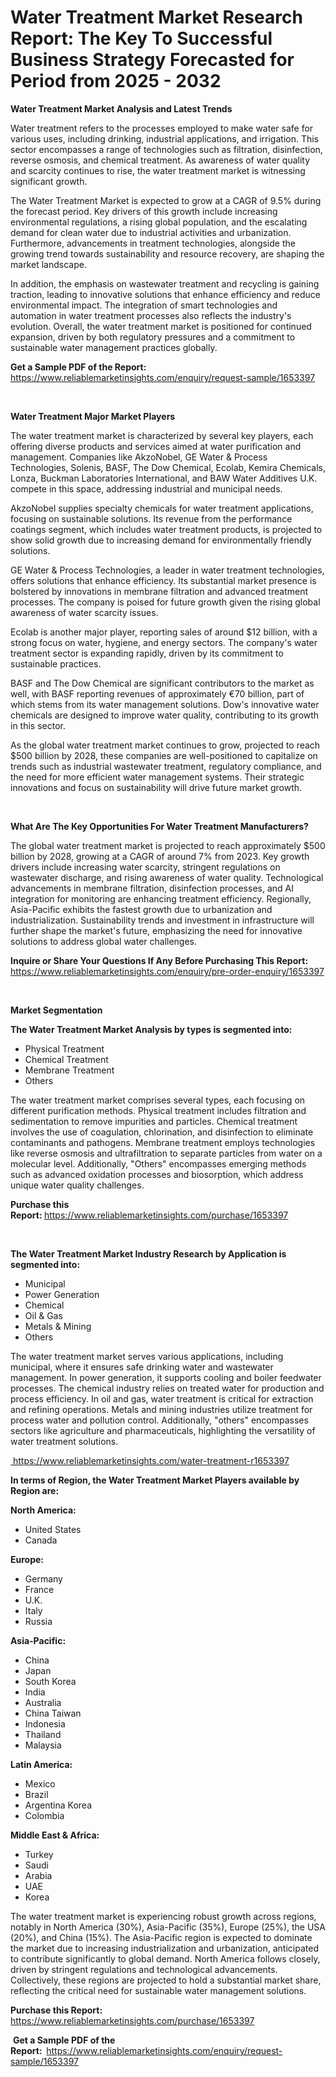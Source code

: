 <p><h1>Water Treatment Market Research Report: The Key To Successful Business Strategy Forecasted for Period from 2025 - 2032</h1></p><p><strong>Water Treatment Market Analysis and Latest Trends</strong></p>
<p><p>Water treatment refers to the processes employed to make water safe for various uses, including drinking, industrial applications, and irrigation. This sector encompasses a range of technologies such as filtration, disinfection, reverse osmosis, and chemical treatment. As awareness of water quality and scarcity continues to rise, the water treatment market is witnessing significant growth.</p><p>The Water Treatment Market is expected to grow at a CAGR of 9.5% during the forecast period. Key drivers of this growth include increasing environmental regulations, a rising global population, and the escalating demand for clean water due to industrial activities and urbanization. Furthermore, advancements in treatment technologies, alongside the growing trend towards sustainability and resource recovery, are shaping the market landscape.</p><p>In addition, the emphasis on wastewater treatment and recycling is gaining traction, leading to innovative solutions that enhance efficiency and reduce environmental impact. The integration of smart technologies and automation in water treatment processes also reflects the industry's evolution. Overall, the water treatment market is positioned for continued expansion, driven by both regulatory pressures and a commitment to sustainable water management practices globally.</p></p>
<p><strong>Get a Sample PDF of the Report:&nbsp;</strong> <a href="https://www.reliablemarketinsights.com/enquiry/request-sample/1653397?utm_campaign=3715&utm_medium=2&utm_source=Github&utm_content=ia&utm_term=16042025&utm_id=water-treatment">https://www.reliablemarketinsights.com/enquiry/request-sample/1653397</a></p>
<p>&nbsp;</p>
<p><strong>Water Treatment Major Market Players</strong></p>
<p><p>The water treatment market is characterized by several key players, each offering diverse products and services aimed at water purification and management. Companies like AkzoNobel, GE Water & Process Technologies, Solenis, BASF, The Dow Chemical, Ecolab, Kemira Chemicals, Lonza, Buckman Laboratories International, and BAW Water Additives U.K. compete in this space, addressing industrial and municipal needs.</p><p>AkzoNobel supplies specialty chemicals for water treatment applications, focusing on sustainable solutions. Its revenue from the performance coatings segment, which includes water treatment products, is projected to show solid growth due to increasing demand for environmentally friendly solutions.</p><p>GE Water & Process Technologies, a leader in water treatment technologies, offers solutions that enhance efficiency. Its substantial market presence is bolstered by innovations in membrane filtration and advanced treatment processes. The company is poised for future growth given the rising global awareness of water scarcity issues.</p><p>Ecolab is another major player, reporting sales of around $12 billion, with a strong focus on water, hygiene, and energy sectors. The company's water treatment sector is expanding rapidly, driven by its commitment to sustainable practices.</p><p>BASF and The Dow Chemical are significant contributors to the market as well, with BASF reporting revenues of approximately €70 billion, part of which stems from its water management solutions. Dow's innovative water chemicals are designed to improve water quality, contributing to its growth in this sector.</p><p>As the global water treatment market continues to grow, projected to reach $500 billion by 2028, these companies are well-positioned to capitalize on trends such as industrial wastewater treatment, regulatory compliance, and the need for more efficient water management systems. Their strategic innovations and focus on sustainability will drive future market growth.</p></p>
<p>&nbsp;</p>
<p><strong>What Are The Key Opportunities For Water Treatment Manufacturers?</strong></p>
<p><p>The global water treatment market is projected to reach approximately $500 billion by 2028, growing at a CAGR of around 7% from 2023. Key growth drivers include increasing water scarcity, stringent regulations on wastewater discharge, and rising awareness of water quality. Technological advancements in membrane filtration, disinfection processes, and AI integration for monitoring are enhancing treatment efficiency. Regionally, Asia-Pacific exhibits the fastest growth due to urbanization and industrialization. Sustainability trends and investment in infrastructure will further shape the market's future, emphasizing the need for innovative solutions to address global water challenges.</p></p>
<p><strong>Inquire or Share Your Questions If Any Before Purchasing This Report:</strong> <a href="https://www.reliablemarketinsights.com/enquiry/pre-order-enquiry/1653397?utm_campaign=3715&utm_medium=2&utm_source=Github&utm_content=ia&utm_term=16042025&utm_id=water-treatment">https://www.reliablemarketinsights.com/enquiry/pre-order-enquiry/1653397</a></p>
<p>&nbsp;</p>
<p><strong>Market Segmentation</strong></p>
<p><strong>The Water Treatment Market Analysis by types is segmented into:</strong></p>
<p><ul><li>Physical Treatment</li><li>Chemical Treatment</li><li>Membrane Treatment</li><li>Others</li></ul></p>
<p><p>The water treatment market comprises several types, each focusing on different purification methods. Physical treatment includes filtration and sedimentation to remove impurities and particles. Chemical treatment involves the use of coagulation, chlorination, and disinfection to eliminate contaminants and pathogens. Membrane treatment employs technologies like reverse osmosis and ultrafiltration to separate particles from water on a molecular level. Additionally, "Others" encompasses emerging methods such as advanced oxidation processes and biosorption, which address unique water quality challenges.</p></p>
<p><strong>Purchase this Report:&nbsp;</strong><a href="https://www.reliablemarketinsights.com/purchase/1653397?utm_campaign=3715&utm_medium=2&utm_source=Github&utm_content=ia&utm_term=16042025&utm_id=water-treatment">https://www.reliablemarketinsights.com/purchase/1653397</a></p>
<p>&nbsp;</p>
<p><strong>The Water Treatment Market Industry Research by Application is segmented into:</strong></p>
<p><ul><li>Municipal</li><li>Power Generation</li><li>Chemical</li><li>Oil & Gas</li><li>Metals & Mining</li><li>Others</li></ul></p>
<p><p>The water treatment market serves various applications, including municipal, where it ensures safe drinking water and wastewater management. In power generation, it supports cooling and boiler feedwater processes. The chemical industry relies on treated water for production and process efficiency. In oil and gas, water treatment is critical for extraction and refining operations. Metals and mining industries utilize treatment for process water and pollution control. Additionally, "others" encompasses sectors like agriculture and pharmaceuticals, highlighting the versatility of water treatment solutions.</p></p>
<p><a href="https://www.reliablemarketinsights.com/water-treatment-r1653397?utm_campaign=3715&utm_medium=2&utm_source=Github&utm_content=ia&utm_term=16042025&utm_id=water-treatment">&nbsp;https://www.reliablemarketinsights.com/water-treatment-r1653397</a></p>
<p><strong>In terms of Region, the Water Treatment Market Players available by Region are:</strong></p>
<p>
    <p> <strong> North America: </strong>
        <ul>
            <li>United States</li>
            <li>Canada</li>
        </ul>
        </p> 
    <p> <strong> Europe: </strong>
        <ul>
            <li>Germany</li>
            <li>France</li>
            <li>U.K.</li>
            <li>Italy</li>
            <li>Russia</li>
        </ul>
        </p> 
    <p> <strong> Asia-Pacific: </strong>
        <ul>
            <li>China</li>
            <li>Japan</li>
            <li>South Korea</li>
            <li>India</li>
            <li>Australia</li>
            <li>China Taiwan</li>
            <li>Indonesia</li>
            <li>Thailand</li>
            <li>Malaysia</li>
        </ul>
        </p> 
    <p> <strong> Latin America: </strong>
        <ul>
            <li>Mexico</li>
            <li>Brazil</li>
            <li>Argentina Korea</li>
            <li>Colombia</li>
        </ul>
        </p> 
    <p> <strong> Middle East & Africa: </strong>
        <ul>
            <li>Turkey</li>
            <li>Saudi</li>
            <li>Arabia</li>
            <li>UAE</li>
            <li>Korea</li>
        </ul>
    </p>
    </p>
<p><p>The water treatment market is experiencing robust growth across regions, notably in North America (30%), Asia-Pacific (35%), Europe (25%), the USA (20%), and China (15%). The Asia-Pacific region is expected to dominate the market due to increasing industrialization and urbanization, anticipated to contribute significantly to global demand. North America follows closely, driven by stringent regulations and technological advancements. Collectively, these regions are projected to hold a substantial market share, reflecting the critical need for sustainable water management solutions.</p></p>
<p><strong>Purchase this Report: </strong><a href="https://www.reliablemarketinsights.com/purchase/1653397?utm_campaign=3715&utm_medium=2&utm_source=Github&utm_content=ia&utm_term=16042025&utm_id=water-treatment">https://www.reliablemarketinsights.com/purchase/1653397</a></p>
<p>&nbsp;<strong>Get a Sample PDF of the Report:&nbsp;&nbsp;</strong><a href="https://www.reliablemarketinsights.com/enquiry/request-sample/1653397?utm_campaign=3715&utm_medium=2&utm_source=Github&utm_content=ia&utm_term=16042025&utm_id=water-treatment">https://www.reliablemarketinsights.com/enquiry/request-sample/1653397</a></p>
<p><strong></strong></p>
<p><p></p><p></p><p></p></p>